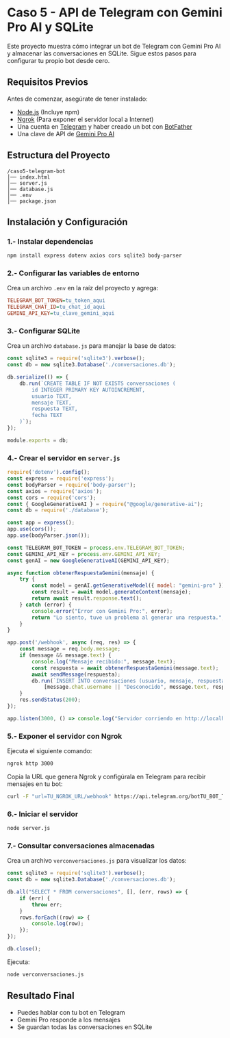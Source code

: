 # Caso 5 - API de Telegram con Gemini Pro AI y SQLite

Este proyecto muestra cómo integrar un bot de Telegram con Gemini Pro AI y almacenar las conversaciones en SQLite. Sigue estos pasos para configurar tu propio bot desde cero.

##  Requisitos Previos

Antes de comenzar, asegúrate de tener instalado:

- [Node.js](https://nodejs.org/) (Incluye npm)
- [Ngrok](https://ngrok.com/) (Para exponer el servidor local a Internet)
- Una cuenta en [Telegram](https://telegram.org/) y haber creado un bot con [BotFather](https://t.me/BotFather)
- Una clave de API de [Gemini Pro AI](https://ai.google.dev/)

##  Estructura del Proyecto

```
/caso5-telegram-bot
│── index.html
│── server.js
│── database.js
│── .env
│── package.json
```

##  Instalación y Configuración

### 1.- Instalar dependencias
```bash
npm install express dotenv axios cors sqlite3 body-parser
```

### 2.- Configurar las variables de entorno
Crea un archivo `.env` en la raíz del proyecto y agrega:
```ini
TELEGRAM_BOT_TOKEN=tu_token_aqui
TELEGRAM_CHAT_ID=tu_chat_id_aqui
GEMINI_API_KEY=tu_clave_gemini_aqui
```

### 3.- Configurar SQLite
Crea un archivo `database.js` para manejar la base de datos:
```javascript
const sqlite3 = require('sqlite3').verbose();
const db = new sqlite3.Database('./conversaciones.db');

db.serialize(() => {
    db.run(`CREATE TABLE IF NOT EXISTS conversaciones (
        id INTEGER PRIMARY KEY AUTOINCREMENT,
        usuario TEXT,
        mensaje TEXT,
        respuesta TEXT,
        fecha TEXT
    )`);
});

module.exports = db;
```

### 4.- Crear el servidor en `server.js`
```javascript
require('dotenv').config();
const express = require('express');
const bodyParser = require('body-parser');
const axios = require('axios');
const cors = require('cors');
const { GoogleGenerativeAI } = require("@google/generative-ai");
const db = require('./database');

const app = express();
app.use(cors());
app.use(bodyParser.json());

const TELEGRAM_BOT_TOKEN = process.env.TELEGRAM_BOT_TOKEN;
const GEMINI_API_KEY = process.env.GEMINI_API_KEY;
const genAI = new GoogleGenerativeAI(GEMINI_API_KEY);

async function obtenerRespuestaGemini(mensaje) {
    try {
        const model = genAI.getGenerativeModel({ model: "gemini-pro" });
        const result = await model.generateContent(mensaje);
        return await result.response.text();
    } catch (error) {
        console.error("Error con Gemini Pro:", error);
        return "Lo siento, tuve un problema al generar una respuesta.";
    }
}

app.post('/webhook', async (req, res) => {
    const message = req.body.message;
    if (message && message.text) {
        console.log("Mensaje recibido:", message.text);
        const respuesta = await obtenerRespuestaGemini(message.text);
        await sendMessage(respuesta);
        db.run(`INSERT INTO conversaciones (usuario, mensaje, respuesta, fecha) VALUES (?, ?, ?, ?)`,
            [message.chat.username || "Desconocido", message.text, respuesta, new Date().toISOString()]);
    }
    res.sendStatus(200);
});

app.listen(3000, () => console.log("Servidor corriendo en http://localhost:3000"));
```

### 5.- Exponer el servidor con Ngrok
Ejecuta el siguiente comando:
```bash
ngrok http 3000
```
Copia la URL que genera Ngrok y configúrala en Telegram para recibir mensajes en tu bot:
```bash
curl -F "url=TU_NGROK_URL/webhook" https://api.telegram.org/botTU_BOT_TOKEN/setWebhook
```

### 6.- Iniciar el servidor
```bash
node server.js
```

### 7.- Consultar conversaciones almacenadas
Crea un archivo `verconversaciones.js` para visualizar los datos:
```javascript
const sqlite3 = require('sqlite3').verbose();
const db = new sqlite3.Database('./conversaciones.db');

db.all("SELECT * FROM conversaciones", [], (err, rows) => {
    if (err) {
        throw err;
    }
    rows.forEach((row) => {
        console.log(row);
    });
});

db.close();
```
Ejecuta:
```bash
node verconversaciones.js
```

##  Resultado Final
- Puedes hablar con tu bot en Telegram
- Gemini Pro responde a los mensajes
- Se guardan todas las conversaciones en SQLite


